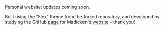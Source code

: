 Personal website: updates coming soon. 

Built using the "Flex" theme from the forked repository, and developed by studying the GitHub [page](https://github.com/munkm/munkm.github.io) for Madicken's [website](munkm.github.io) - thank you!
